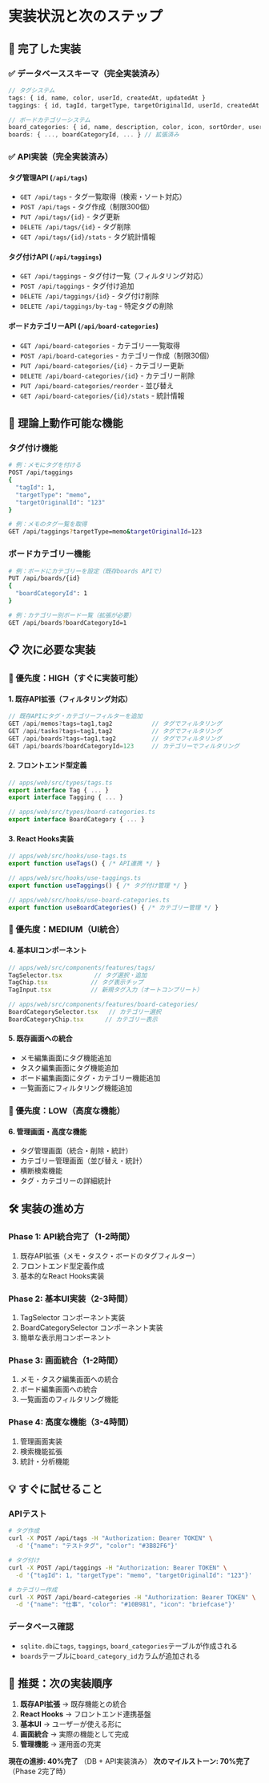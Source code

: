 # 実装状況と次のステップ

## 🎉 完了した実装

### ✅ データベーススキーマ（完全実装済み）
```typescript
// タグシステム
tags: { id, name, color, userId, createdAt, updatedAt }
taggings: { id, tagId, targetType, targetOriginalId, userId, createdAt }

// ボードカテゴリーシステム
board_categories: { id, name, description, color, icon, sortOrder, userId, createdAt, updatedAt }
boards: { ..., boardCategoryId, ... } // 拡張済み
```

### ✅ API実装（完全実装済み）

#### タグ管理API (`/api/tags`)
- `GET /api/tags` - タグ一覧取得（検索・ソート対応）
- `POST /api/tags` - タグ作成（制限300個）
- `PUT /api/tags/{id}` - タグ更新
- `DELETE /api/tags/{id}` - タグ削除
- `GET /api/tags/{id}/stats` - タグ統計情報

#### タグ付けAPI (`/api/taggings`)
- `GET /api/taggings` - タグ付け一覧（フィルタリング対応）
- `POST /api/taggings` - タグ付け追加
- `DELETE /api/taggings/{id}` - タグ付け削除
- `DELETE /api/taggings/by-tag` - 特定タグの削除

#### ボードカテゴリーAPI (`/api/board-categories`)
- `GET /api/board-categories` - カテゴリー一覧取得
- `POST /api/board-categories` - カテゴリー作成（制限30個）
- `PUT /api/board-categories/{id}` - カテゴリー更新
- `DELETE /api/board-categories/{id}` - カテゴリー削除
- `PUT /api/board-categories/reorder` - 並び替え
- `GET /api/board-categories/{id}/stats` - 統計情報

## 🚀 理論上動作可能な機能

### タグ付け機能
```bash
# 例：メモにタグを付ける
POST /api/taggings
{
  "tagId": 1,
  "targetType": "memo", 
  "targetOriginalId": "123"
}

# 例：メモのタグ一覧を取得
GET /api/taggings?targetType=memo&targetOriginalId=123
```

### ボードカテゴリー機能
```bash
# 例：ボードにカテゴリーを設定（既存boards APIで）  
PUT /api/boards/{id}
{
  "boardCategoryId": 1
}

# 例：カテゴリー別ボード一覧（拡張が必要）
GET /api/boards?boardCategoryId=1
```

## 📋 次に必要な実装

### 🔶 優先度：HIGH（すぐに実装可能）

#### 1. 既存API拡張（フィルタリング対応）
```typescript
// 既存APIにタグ・カテゴリーフィルターを追加
GET /api/memos?tags=tag1,tag2           // タグでフィルタリング
GET /api/tasks?tags=tag1,tag2           // タグでフィルタリング  
GET /api/boards?tags=tag1,tag2          // タグでフィルタリング
GET /api/boards?boardCategoryId=123     // カテゴリーでフィルタリング
```

#### 2. フロントエンド型定義
```typescript
// apps/web/src/types/tags.ts
export interface Tag { ... }
export interface Tagging { ... }

// apps/web/src/types/board-categories.ts  
export interface BoardCategory { ... }
```

#### 3. React Hooks実装
```typescript
// apps/web/src/hooks/use-tags.ts
export function useTags() { /* API連携 */ }

// apps/web/src/hooks/use-taggings.ts
export function useTaggings() { /* タグ付け管理 */ }

// apps/web/src/hooks/use-board-categories.ts
export function useBoardCategories() { /* カテゴリー管理 */ }
```

### 🔷 優先度：MEDIUM（UI統合）

#### 4. 基本UIコンポーネント
```typescript
// apps/web/src/components/features/tags/
TagSelector.tsx         // タグ選択・追加
TagChip.tsx            // タグ表示チップ
TagInput.tsx           // 新規タグ入力（オートコンプリート）

// apps/web/src/components/features/board-categories/  
BoardCategorySelector.tsx   // カテゴリー選択
BoardCategoryChip.tsx      // カテゴリー表示
```

#### 5. 既存画面への統合
- メモ編集画面にタグ機能追加
- タスク編集画面にタグ機能追加
- ボード編集画面にタグ・カテゴリー機能追加
- 一覧画面にフィルタリング機能追加

### 🔹 優先度：LOW（高度な機能）

#### 6. 管理画面・高度な機能
- タグ管理画面（統合・削除・統計）
- カテゴリー管理画面（並び替え・統計）
- 横断検索機能
- タグ・カテゴリーの詳細統計

## 🛠 実装の進め方

### Phase 1: API統合完了（1-2時間）
1. 既存API拡張（メモ・タスク・ボードのタグフィルター）
2. フロントエンド型定義作成
3. 基本的なReact Hooks実装

### Phase 2: 基本UI実装（2-3時間）
1. TagSelector コンポーネント実装
2. BoardCategorySelector コンポーネント実装
3. 簡単な表示用コンポーネント

### Phase 3: 画面統合（1-2時間）
1. メモ・タスク編集画面への統合
2. ボード編集画面への統合
3. 一覧画面のフィルタリング機能

### Phase 4: 高度な機能（3-4時間）
1. 管理画面実装
2. 検索機能拡張
3. 統計・分析機能

## 💡 すぐに試せること

### APIテスト
```bash
# タグ作成
curl -X POST /api/tags -H "Authorization: Bearer TOKEN" \
  -d '{"name": "テストタグ", "color": "#3B82F6"}'

# タグ付け
curl -X POST /api/taggings -H "Authorization: Bearer TOKEN" \
  -d '{"tagId": 1, "targetType": "memo", "targetOriginalId": "123"}'

# カテゴリー作成  
curl -X POST /api/board-categories -H "Authorization: Bearer TOKEN" \
  -d '{"name": "仕事", "color": "#10B981", "icon": "briefcase"}'
```

### データベース確認
- `sqlite.db`に`tags`, `taggings`, `board_categories`テーブルが作成される
- `boards`テーブルに`board_category_id`カラムが追加される

## 🎯 推奨：次の実装順序

1. **既存API拡張** → 既存機能との統合
2. **React Hooks** → フロントエンド連携基盤
3. **基本UI** → ユーザーが使える形に
4. **画面統合** → 実際の機能として完成
5. **管理機能** → 運用面の充実

**現在の進捗: 40%完了** （DB + API実装済み）
**次のマイルストーン: 70%完了** （Phase 2完了時）